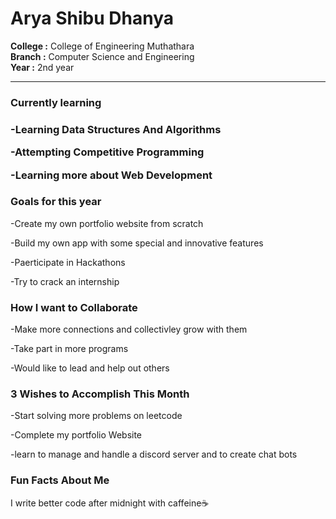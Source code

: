 <h1>Arya Shibu Dhanya </h1>
<strong>College :</strong> College of Engineering Muthathara <br> <strong>Branch :</strong> Computer Science and Engineering <br> <strong>Year :</strong> 2nd year

<hr>

<h3>Currently learning<h3>
<p>-Learning Data Structures And Algorithms</p>
<p>-Attempting Competitive Programming</p>
<p>-Learning more about Web Development</p>



<h3>Goals for this year</h3>
<p>-Create my own portfolio website from scratch</p>
<p>-Build my own app with some special and innovative features</p>
<p>-Paerticipate in Hackathons</p>
<p>-Try to crack an internship</p>



<h3>How I want to Collaborate</h3>
<p>-Make more connections and collectivley grow with them
<p>-Take part in more programs 
<p>-Would like to lead and help out others


<h3>3 Wishes to Accomplish This Month</h3>
<p>-Start solving more problems on leetcode
<p>-Complete my portfolio Website
<p>-learn to manage and handle a discord server and to create chat bots

<h3>Fun Facts About Me</h3>
<p>I write better code after midnight with caffeine☕